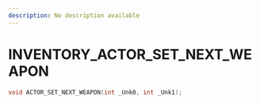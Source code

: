 ```yaml
---
description: No description available 
---
```


# INVENTORY\_ACTOR_SET_NEXT_WEAPON

```cpp
void ACTOR_SET_NEXT_WEAPON(int _Unk0, int _Unk1);
```